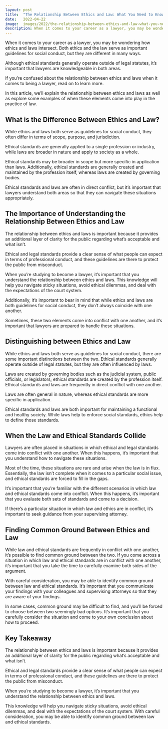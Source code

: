 ```yaml
---
layout: post
title:  "The Relationship Between Ethics and Law: What You Need to Know"
date:   2022-04-22
image:  images/2022/the-relationship-between-ethics-and-law-what-you-need-to-know.jpg
description: When it comes to your career as a lawyer, you may be wondering how ethics and laws intersect. Both ethics and the law serve as important guidelines for social conduct, but they are different in many ways.
---
```



When it comes to your career as a lawyer, you may be wondering how ethics and laws intersect. Both ethics and the law serve as important guidelines for social conduct, but they are different in many ways.

Although ethical standards generally operate outside of legal statutes, it’s important that lawyers are knowledgeable in both areas.

If you’re confused about the relationship between ethics and laws when it comes to being a lawyer, read on to learn more.

In this article, we’ll explain the relationship between ethics and laws as well as explore some examples of when these elements come into play in the practice of law.


## What is the Difference Between Ethics and Law?

While ethics and laws both serve as guidelines for social conduct, they often differ in terms of scope, purpose, and jurisdiction.

Ethical standards are generally applied to a single profession or industry, while laws are broader in nature and apply to society as a whole.

Ethical standards may be broader in scope but more specific in application than laws. Additionally, ethical standards are generally created and maintained by the profession itself, whereas laws are created by governing bodies.

Ethical standards and laws are often in direct conflict, but it’s important that lawyers understand both areas so that they can navigate these situations appropriately.


## The Importance of Understanding the Relationship Between Ethics and Law

The relationship between ethics and laws is important because it provides an additional layer of clarity for the public regarding what’s acceptable and what isn’t.

Ethical and legal standards provide a clear sense of what people can expect in terms of professional conduct, and these guidelines are there to protect the public from misconduct.

When you’re studying to become a lawyer, it’s important that you understand the relationship between ethics and laws. This knowledge will help you navigate sticky situations, avoid ethical dilemmas, and deal with the expectations of the court system.

Additionally, it’s important to bear in mind that while ethics and laws are both guidelines for social conduct, they don’t always coincide with one another.

Sometimes, these two elements come into conflict with one another, and it’s important that lawyers are prepared to handle these situations.


## Distinguishing between Ethics and Law

While ethics and laws both serve as guidelines for social conduct, there are some important distinctions between the two. Ethical standards generally operate outside of legal statutes, but they are often influenced by laws.

Laws are created by governing bodies such as the judicial system, public officials, or legislators; ethical standards are created by the profession itself. Ethical standards and laws are frequently in direct conflict with one another.

Laws are often general in nature, whereas ethical standards are more specific in application.

Ethical standards and laws are both important for maintaining a functional and healthy society. While laws help to enforce social standards, ethics help to define those standards.


## When the Law and Ethical Standards Collide

Lawyers are often placed in situations in which ethical and legal standards come into conflict with one another. When this happens, it’s important that you understand how to navigate these situations.

Most of the time, these situations are rare and arise when the law is in flux. Essentially, the law isn’t complete when it comes to a particular social issue, and ethical standards are forced to fill in the gaps.

It’s important that you’re familiar with the different scenarios in which law and ethical standards come into conflict. When this happens, it’s important that you evaluate both sets of standards and come to a decision.

If there’s a particular situation in which law and ethics are in conflict, it’s important to seek guidance from your supervising attorney.


## Finding Common Ground Between Ethics and Law

While law and ethical standards are frequently in conflict with one another, it’s possible to find common ground between the two. If you come across a situation in which law and ethical standards are in conflict with one another, it’s important that you take the time to carefully examine both sides of the argument.

With careful consideration, you may be able to identify common ground between law and ethical standards. It’s important that you communicate your findings with your colleagues and supervising attorneys so that they are aware of your findings.

In some cases, common ground may be difficult to find, and you’ll be forced to choose between two seemingly bad options. It’s important that you carefully consider the situation and come to your own conclusion about how to proceed.


## Key Takeaway

The relationship between ethics and laws is important because it provides an additional layer of clarity for the public regarding what’s acceptable and what isn’t.

Ethical and legal standards provide a clear sense of what people can expect in terms of professional conduct, and these guidelines are there to protect the public from misconduct.

When you’re studying to become a lawyer, it’s important that you understand the relationship between ethics and laws.

This knowledge will help you navigate sticky situations, avoid ethical dilemmas, and deal with the expectations of the court system. With careful consideration, you may be able to identify common ground between law and ethical standards.
